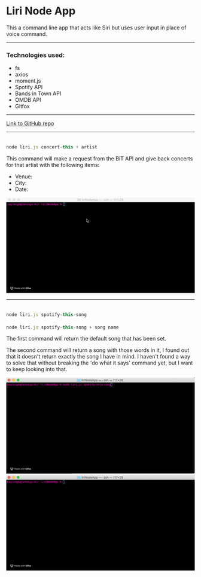# Liri Node App

This a command line app that acts like Siri but uses user input in place of voice command. 

---

### Technologies used:

* fs
* axios
* moment.js
* Spotify API
* Bands in Town API
* OMDB API
* Gitfox

---

[Link to GitHub repo](https://github.com/seyleigh/liriNodeApp)

---

```javascript

node liri.js concert-this + artist

```
This command will make a request from the BiT API and give back concerts for that artist with the following items:
- Venue:
- City:
- Date:

![Concert This Function](./images/concert.gif)

---

```javascript

node liri.js spotify-this-song

node liri.js spotify-this-song + song name

```

The first command will return the default song that has been set. 

The second command will return a song with those words in it, I found out that it doesn't return exactly the song I have in mind. I haven't found a way to solve that without breaking the 'do what it says' command yet, but I want to keep looking into that.

![Spotify This Null Function](./images/spotifynull.gif)
![Spotify This Function](./images/spotify.gif)


